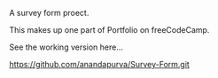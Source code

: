 A survey form proect.

This makes up one part of Portfolio on freeCodeCamp.

See the working version here...

https://github.com/anandapurva/Survey-Form.git
